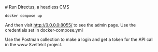 # Run Directus, a headless CMS

```bash
docker compose up
```

And then visit http://0.0.0.0:8055/ to see the admin page. Use the credentials set in docker-compose.yml

Use the Postman collection to make a login and get a token for the API call in the www Sveltekit project.